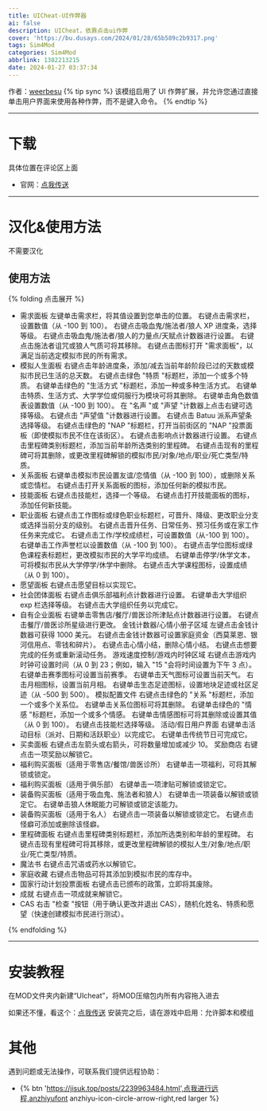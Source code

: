 ```yaml
---
title: UICheat-UI作弊器
ai: false
description: UICheat，依靠点击ui作弊
cover: 'https://bu.dusays.com/2024/01/28/65b589c2b9317.png'
tags: Sim4Mod
categories: Sim4Mod
abbrlink: 1382213215
date: 2024-01-27 03:37:34
---
```


作者：[weerbesu](https://www.patreon.com/weerbesu/membership)
{% tip sync %} 该模组启用了 UI 作弊扩展，并允许您通过直接单击用户界面来使用各种作弊，而不是键入命令。
{% endtip %}
***

# 下载
具体位置在评论区上面
- 官网：[点我传送](https://www.patreon.com/posts/ui-cheats-v1-16-26240068)


***
# 汉化&使用方法
不需要汉化


## 使用方法
{% folding 点击展开 %}


- 需求面板
左键单击需求栏，将其值设置到您单击的位置。
右键点击需求栏，设置数值（从 -100 到 100）。
右键点击吸血鬼/施法者/狼人 XP 进度条，选择等级。
右键点击吸血鬼/施法者/狼人的力量点/天赋点计数器进行设置。
右键点击施法者诅咒或狼人气质可将其移除。
右键点击图标打开 "需求面板"，以满足当前选定模拟市民的所有需求。
- 模拟人生面板
右键点击年龄进度条，添加/减去当前年龄阶段已过的天数或模拟市民已生活的总天数。
右键点击绿色 "特质 "标题栏，添加一个或多个特质。
右键单击绿色的 "生活方式 "标题栏，添加一种或多种生活方式。
右键单击特质、生活方式、大学学位或伺服行为模块可将其删除。
右键单击角色数值表设置数值（从 -100 到 100）。
在 "名声 "或 "声望 "计数器上点击右键可选择等级。
右键点击 "声望值 "计数器进行设置。
右键点击 Batuu 派系声望条选择等级。
右键点击绿色的 "NAP "标题栏，打开当前街区的 "NAP "投票面板（即使模拟市民不住在该街区）。
右键点击影响点计数器进行设置。
右键点击里程碑类别标题栏，添加当前年龄所选类别的里程碑。
右键点击现有的里程碑可将其删除，或更改里程碑解锁的模拟市民/对象/地点/职业/死亡类型/特质。
- 关系面板
右键单击模拟市民设置友谊/恋情值（从 -100 到 100），或删除关系或恋情栏。
右键点击打开关系面板的图标，添加任何新的模拟市民。
- 技能面板
右键点击技能栏，选择一个等级。
右键点击打开技能面板的图标，添加任何新技能。
- 职业面板
右键点击工作图标或绿色职业标题栏，可晋升、降级、更改职业分支或选择当前分支的级别。
右键点击晋升任务、日常任务、预习任务或在家工作任务来完成它。
右键点击工作/学校成绩栏，可设置数值（从-100 到 100）。
右键单击工作声誉栏以设置数值（从 -100 到 100）。
右键点击学位图标或绿色课程表标题栏，更改模拟市民的大学平均成绩。
右键单击停学/休学文本，可将模拟市民从大学停学/休学中删除。
右键点击大学课程图标，设置成绩（从 0 到 100）。
- 愿望面板
右键点击愿望目标以实现它。
- 社会团体面板
右键点击俱乐部福利点计数器进行设置。
右键单击大学组织 exp 栏选择等级。
右键点击大学组织任务以完成它。
- 自有企业面板
右键单击零售店/餐厅/兽医诊所津贴点计数器进行设置。
右键点击餐厅/兽医诊所星级进行更改。
金钱计数器/心情小册子区域
左键点击金钱计数器可获得 1000 美元。
右键点击金钱计数器可设置家庭资金（西莫莱恩、银河信用点、零钱和碎片）。
右键点击心情小结，删除心情小结。
右键点击想要完成的任务或重新滚动任务。
游戏速度控制/游戏内时钟区域
右键点击游戏内时钟可设置时间（从 0 到 23；例如，输入 "15 "会将时间设置为下午 3 点）。
右键单击赛季图标可设置当前赛季。
右键单击天气图标可设置当前天气。
右击月相图标，设置当前月相。
右键单击生态足迹图标，设置地块足迹或社区足迹（从 -500 到 500）。
模拟配置文件
右键点击绿色的 "关系 "标题栏，添加一个或多个关系位。
右键单击关系位图标可将其删除。
右键单击绿色的 "情感 "标题栏，添加一个或多个情感。
右键单击情感图标可将其删除或设置其值（从 0 到 100）。
右键点击技能栏选择等级。
活动/假日用户界面
右键单击活动目标（派对、日期和活跃职业）以完成它。
右键单击传统节日可完成它。
- 买卖面板
右键点击左箭头或右箭头，可将数量增加或减少 10。
奖励商店
右键点击一项奖励以解锁它。
- 福利购买面板（适用于零售店/餐馆/兽医诊所）
右键单击一项福利，可将其解锁或锁定。
- 福利购买面板（适用于俱乐部）
右键单击一项津贴可解锁或锁定它。
- 装备购买面板（适用于吸血鬼、施法者和狼人）
右键单击一项装备以解锁或锁定它。
右键单击狼人休眠能力可解锁或锁定该能力。
- 装备购买面板（适用于名人）
右键点击一项装备以解锁或锁定它。
右键点击怪癖可添加或删除该怪癖。
- 里程碑面板
右键点击里程碑类别标题栏，添加所选类别和年龄的里程碑。
右键点击现有里程碑可将其移除，或更改里程碑解锁的模拟人生/对象/地点/职业/死亡类型/特质。
- 魔法书
右键点击咒语或药水以解锁它。
- 家庭收藏
右键点击物品可将其添加到模拟市民的库存中。
- 国家行动计划投票面板
右键点击已颁布的政策，立即将其废除。
- 成就
右键点击一项成就来解锁它。
- CAS
右击 "检查 "按钮（用于确认更改并退出 CAS），随机化姓名、特质和愿望（快速创建模拟市民进行测试）。


{% endfolding %}
***

# 安装教程
在MOD文件夹内新建“UIcheat”，将MOD压缩包内所有内容拖入进去

如果还不懂，看这个：[点我传送](https://jisuk.top/posts/eeeda2be.html)
安装完之后，请在游戏中启用：允许脚本和模组


# 其他
遇到问题或无法操作，可联系我们提供远程协助：
- {% btn 'https://jisuk.top/posts/2239963484.html',点我进行远程,anzhiyufont anzhiyu-icon-circle-arrow-right,red larger %}